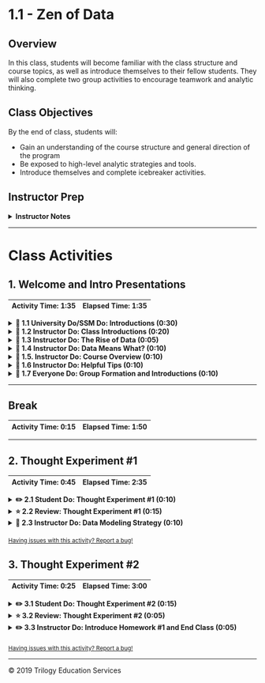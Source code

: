 # 1.1 - Zen of Data

## Overview

In this class, students will become familiar with the class structure and course topics, as well as introduce themselves to their fellow students. They will also complete two group activities to encourage teamwork and analytic thinking.

## Class Objectives

By the end of class, students will:

* Gain an understanding of the course structure and general direction of the program
* Be exposed to high-level analytic strategies and tools.
* Introduce themselves and complete icebreaker activities.

## Instructor Prep

<details>
    <summary><strong>Instructor Notes</strong></summary>

* First off, welcome! Thank you for being a part of our program. Because of instructors and TAs like you, we're helping thousands of students achieve their goals and creative dreams. You've got a long road ahead and plenty of time to make an impact. So buckle in! You're in for a fun ride.

* Today's class is all about making students feel comfortable. By the end of class, students should feel completely welcome, excited, and ready to begin the rigorous journey ahead. Show them that you and your TAs are committed to their success and are here to support them throughout their journey. This will help build camaraderie  as well as reduce their first-day jitters.

* It's important to set the right tone on the first day, so come to class prepared. We encourage you to practice aloud at home and think through your presentation carefully. This doesn't mean you need to memorize the lesson word for word, but do become very comfortable with the material. On the first day, students will be more aware of any signs of unpreparedness. Later, when you've established rapport with your students, you can lighten your preparation a bit.

* Today's class will also set student expectations for this program. Some students may expect the classroom experience to be like their high school or college classes, with lectures, exams, and nagging feelings of insecurity. It's important they realize that this class will be different. As an instructor, your objective is to ensure that every class feels like a vibrant community of learning.

* This class is also about making students feel comfortable with _each other_. This lesson is filled with thought exercises and data-based problems that students will work on in teams. Ensure that these activities lead to meaningful conversations by circulating the classroom and asking probing questions when appropriate. Do your part to keep the environment lighthearted.

* When the lesson plan calls for files to be sent to students there are a few ways to do so. For the first couple of weeks it may be easiest to use Slack, but as the files and directories get more complex you may look to try alternate methods such as pushing and pulling from GitHub/GitLab and sending out the link, using a file storage like google drive, or zipping up files and continuing to Slack out. Please use whatever method you find most comfortable for sending files out to students.

* For this class and the next few classes, we'll be using slideshows as needed. As we move further along in the course, slideshows will be used less frequently, and classes will become more code-centric in nature. These slideshows are for instructor use only - when distributing slides to students, please first export the slides to a PDF file. You may then send out the PDF file. Everyone teaches differently, feel free to make a copy of the deck and edit it to best suit your needs.

* Take the time to allow students to introduce themselves. This may use up a good chunk of classtime, but introductions are important for establishing the group dynamic. If you end up running low on time, feel free to eliminate Thought Experiment #2.

* Have your TAs refer to the [Time Tracker](TimeTracker.xlsx) to stay on track.

* Please reference our [Student FAQ](../../../05-Instructor-Resources/README.md#unit-01-excel) for answers to questions frequently asked by students of this program. If you have any recommendations for additional questions, feel free to log an issue or a pull request with your desired additions.

* Lastly, these slideshows are for instructor use only - when distributing slides to students, please first export the slides to a PDF file. You may then send out the PDF file.

### Sample Class Video (Highly Recommended)

* To watch an example class lecture, go here: [1.1 Class Video](https://codingbootcamp.hosted.panopto.com/Panopto/Pages/Viewer.aspx?id=c0fe41fa-39e9-46f5-881f-06a9ce5be283). Note that this video may not reflect the most recent lesson plan.

</details>

- - -

# Class Activities

## 1. Welcome and Intro Presentations

| Activity Time:       1:35 |  Elapsed Time:      1:35  |
|---------------------------|---------------------------|

<details>
    <summary><strong>📣 1.1 University Do/SSM Do: Introductions (0:30)
    </strong></summary>

The first part of class consists of introductions from the university, program director, student services director, and/or career director.

**Instructor/TAs**: Just hang tight and calm your nerves for now. Your time for introductions will be coming up shortly.

</details>

<details>
    <summary><strong>📣 1.2 Instructor Do: Class Introductions (0:20)</strong></summary>

At this point, it's your turn to introduce yourself, as well as have the TAs and students introduce themselves one at a time. This is an important icebreaking activity; have fun with it!

* Open the [slideshow](https://docs.google.com/presentation/d/1bYtkzgtTU0NQrYQVUlbd2gvaH5uPlatDm5SSg_A21PQ) and show the students slides 1 and 2.

  * You will be using the slide deck as a guide for the rest of the lesson. Remember to stay on schedule, and, if necessary, ask your TAs to help keep track of time.

* Have every student in class introduce themselves. Feel free to refer to the slides or come up with questions of your own. Try to keep things lighthearted as students share their backgrounds.

* When all students have had a chance to introduce themselves, have the TAs introduce themselves as well.

* Finally, introduce yourself and showcase a project or two to demonstrate your chops in the data field.

</details>

<details>
    <summary><strong>📣 1.3 Instructor Do: The Rise of Data (0:05)</summary></strong>

Introduce the first topic: why data analytics and science is a quickly growing field.

* Return to the [slideshow](https://docs.google.com/presentation/d/1bYtkzgtTU0NQrYQVUlbd2gvaH5uPlatDm5SSg_A21PQ) and show the students slides 3-7. Cover the following talking points:

  * There has been an explosion of digital data in recent years.

  * Robust tools for data analysis now exist.

  * There is increasing recognition among business and industry leaders that data can drive business value.

  * As you review the slides, look for opportunities to prompt students to reflect and think critically.

    * Use the Socratic method to encourage students to offer their opinions aloud before revealing your own answer.

    * For example, ask them to think of examples of using data to add business value.

</details>

<details>
    <summary><strong>📣 1.4 Instructor Do: Data Means What? (0:10)</summary></strong>

* Return to the [slideshow](https://docs.google.com/presentation/d/1bYtkzgtTU0NQrYQVUlbd2gvaH5uPlatDm5SSg_A21PQ) and show the students slides 8-18. Cover the following talking points:

  * Start the next section by asking students to define the term **data science**. Ask them what they think of when they hear the term _data science_.

  * Direct students to break off into pairs and take a minute to discuss their definitions with each other.

  * After a minute or two, call on a few students to share their answers.

    **Note:** Be sure to call on students by name to set the expectation that this will be an interactive class. You should also acknowledge the validity of each student's response.

  * Review the slides that explain what most people think of when they hear the term _data science_.

    * While data analytics involves technology, spreadsheets, and formulas, at its most basic level, data science is about _storytelling_ and _truth-telling_.

    * Data professionals often focus on numbers and tools but lose sight of what really matters: trying to understand a phenomenon and then communicating one's findings.

  * Spend a few moments explaining the concepts of storytelling and truth-telling as they relate to data analytics.

    * Data analytics involves storytelling because it requires analysts and scientists to capture a narrative based on a set of data. Every data problem has a beginning, middle, and end. It's important to capture that story and be able to communicate it to others.

    * Data analytics also involves truth-telling, as it requires analysts and scientists to understand the world as it is (retrospective analysis), the world as it will be (predictive analytics), and the world as it could be (modeling). Data analysts need to distinguish between what's true and what's false, using data to make these determinations.

  * Review the case studies presented in the slides. If there's an important case study that we didn't include, feel free to add it.

</details>

<details>
    <summary><strong>📣 1.5. Instructor Do: Course Overview (0:10)</summary></strong>

Next, we will provide a high-level overview of the course.

* Return to the [slideshow](https://docs.google.com/presentation/d/1bYtkzgtTU0NQrYQVUlbd2gvaH5uPlatDm5SSg_A21PQ) and show the students slides 19-29. Cover the following talking points:

  * Explain that contrary to what many believe, data analytics and data science are not exact sciences, and there isn't a linear pathway to becoming a data professional. Being a good data analyst requires being well versed in a variety of tools, technologies, approaches, and strategic processes.

  * Tell students that this course will provide significant exposure to a variety of data tools, strategies, processes, and technology to build their tool belt.

  * When you get to the slide that lists the technologies covered in class, ask students how many have heard of each technology. For example, "How many of you have heard of or worked with pandas?" "How many of you have heard of worked with MongoDB?"

  ![01-Lesson-Plans/01-Excel/1/Images/02-Examples.png](Images/rise01.png)

  * Explain to students that these technologies account for four buckets in data science:

    * Programming languages

    * Statistical methods

    * Data storage and retrieval

    * Reporting capabilities

  * Use the remaining slides to give students a taste of the course topics and projects they'll be completing in this class. Key examples include:

    * Map visualizations to showcase the presence of McDonald's across the country

    * Combinations of Google Maps and census data to draw the relationship between cities in poverty and lack of reputable financial institutions ("banking deserts")

  ![01-Lesson-Plans/01-Excel/1/Images/03-ExampleActivities.png](Images/rise02.png)

  * Before moving on, acknowledge that the course will cover a lot of material. The goal is to learn how to break down complex, seemingly insoluble problems; doing so requires a clear understanding of how data works and what it can do.

</details>

<details>
    <summary><strong>📣 1.6 Instructor Do: Helpful Tips (0:10)</summary></strong>

The next series of slides is meant to manage student expectations about the course and provide them with tips for success.

* Return to the [slideshow](https://docs.google.com/presentation/d/1bYtkzgtTU0NQrYQVUlbd2gvaH5uPlatDm5SSg_A21PQ) and show the students slides 30-36. Cover the following talking points:

  * First, take a few moments to assuage student fears about being a beginner.

    * Humility is the first requirement for success in this program. Emphasize that a beginner's mindset will help students roll up their sleeves and invest the time necessary to succeed.

    * For many students, coding is like nothing else they have ever done. Their mastery of other subjects, educational backgrounds, and professional achievements do not guarantee success in this course. The only things that will guarantee success are hard work, humility, and a relentless desire to improve. Recognizing how little you know is the first step toward success.

  * Go over a few additional tips for getting the most out of this course. You can also add your own advice about how to stay motivated and maintain perspective.

    * Learning how to analyze data can be tough, intimidating, and frustrating. And it's _hard_. It will take time; there's no way around that. Accepting this fact will help students stay motivated.

    * There will be many moments where students will start to doubt themselves. Remind them that you were once in their shoes. They have what it takes, which is why they're in the program in the first place.

    * Challenges are bound to arise over the coming months. Encourage students to lean on each other for support, and to remember that we're all embarking on this journey together.

  * "By the end of the curriculum you will be amazed how much more you know about data science, data visualization and statistics than you do right now!"

</details>

<details>
    <summary><strong>🎉 1.7 Everyone Do: Group Formation and Introductions (0:10)</summary></strong>

The purpose of this next section is to have students get to know one another.

* Return to the [slideshow](https://docs.google.com/presentation/d/1bYtkzgtTU0NQrYQVUlbd2gvaH5uPlatDm5SSg_A21PQ) and show the students slides 37-38. Use the slides as cues for the following activity:

  * Have students get out of their seats and form groups of four.

  **Note:** Encourage students to actually get out of their seats! Make sure they are in groups with people they've never met.

  * Tell students they will be working with their groups on the next activity.

  * After everyone has found a group, transition into the 15-minute break. This is a good time for a break for two reasons:

    1. Students will have just met one another, so they will be more apt to continue conversing during break.

    2. Struggling students will get a few extra minutes to confirm their software installations.

  **Note:** Start taking note of little tactics like this for creating a collaborative, comfortable learning environment. Small things can go a long way in building community in the classroom.

</details>

- - -

## Break

| Activity Time:       0:15 |  Elapsed Time:      1:50  |
|---------------------------|---------------------------|

- - -

## 2. Thought Experiment #1

| Activity Time:       0:45 |  Elapsed Time:      2:35  |
|---------------------------|---------------------------|

<details>
    <summary><strong>✏️ 2.1 Student Do: Thought Experiment #1 (0:10)</summary></strong>

* When the break is over, have students get back into their groups.

* Return to the [slideshow](https://docs.google.com/presentation/d/1bYtkzgtTU0NQrYQVUlbd2gvaH5uPlatDm5SSg_A21PQ) and show the students slides 38-41. Cover the following talking points:

  * Tell students that this thought experiment focuses on this question: "Which do Americans prefer: Italian food or Mexican food?" The task is to develop a strategy for answering this question in 10 hours or less, using data.

  * Acknowledge that the premise of the question might seem silly, but it's actually a great learning experiment because it forces students to ask questions such as:

    * What does it mean to _prefer_?

    * What data can be used to determine preference?

    * How do we ensure that all Americans are represented?

  * If you need to get students to take the assignment more seriously, try raising the stakes with scenarios like:

    * You are up for a promotion and your entire promotion rests on answering this question.

    * You are advising a restaurateur who is about to invest millions in a franchising opportunity. She needs to know which type of cuisine to invest in.

* As students work, you and your TAs should walk around and listen to the groups' conversations. When appropriate, nudge them to think more critically. For instance:

  * If students suggest a survey: Challenge them by asking questions like "Are you sure you can get a large enough sample size in 10 hours?"

  * If students are simply polling among themselves: Challenge them by asking, "Are you sure you have a representative sample of Americans?"

  * If students suggest using Google: Challenge them by asking, "Are you sure you want to trust random forum posts on this one?"

  * If students suggest using review websites like Yelp or Google reviews: Challenge them by asking, "How are you going to get enough reviews?" (For example, data collection will need to be automated with code.)

  * If students are completely stuck: Ask them to begin thinking about what it means to _prefer_ something. What quantifiable proxies can we use to determine preference?

  * If students have a plan in place: Ask them how they might report their analysis. What kinds of graphs, tables, or statistical methods might they use?

  * If students seem to have everything in order: Challenge them to find holes in their analysis. What are the blind spots in their approach?

* The key here is to get students to engage in meaningful conversations with each other, as well as see their instructor and TAs take interest in their thought process. This is your first opportunity to demonstrate how supportive you will be in this course!

</details>

<details>
    <summary><strong>⭐ 2.2 Review: Thought Experiment #1 (0:15)</summary></strong>

* When time is up, ask a few groups to present their approaches. Each group's presentation should be no more than one or two minutes in length.

* As students present, ask them pointed questions to force them to think even more critically.

  * You can also ask other students to weigh in about the strengths and weaknesses of their fellow classmates' approaches.

  * For example, ask one group to point out the gaps in another group's approach. Be sure to do this in a way that feels communal and supportive.

* Now return to the [slideshow](https://docs.google.com/presentation/d/1bYtkzgtTU0NQrYQVUlbd2gvaH5uPlatDm5SSg_A21PQ) and show the students slides 42-85. Cover the following talking points:

  * Explain that the first step is to break down the question into its smaller parts (_Americans_, _prefer_, _Mexican_, _Italian_) in order to determine a set of quantifiable proxies.

    * _Americans_ must be inclusive of both urban and rural locations, as well as inclusive of the full American population.

    * Preference can be measured by the number of people who visit Mexican restaurants vs. Italian restaurants, and the overall sentiments people express upon visiting those restaurants.

  * Explain that we can use web services like Yelp and Google reviews to look at the number of reviews and average ratings for any number of restaurants in nearly every city in America.

  ![01-Lesson-Plans/01-Excel/1/Images/rise03.png](Images/rise03.png)

  * Propose to the students that we can assemble a large (700+) random sample of zip codes from the U.S. census and use that as a representative sample of American cities.

  * Use Yelp's API and Python Pandas to programmatically tally the total number of reviews and average rating for the top 20 Mexican and Italian restaurants in each zip code.

  ![01-Lesson-Plans/01-Excel/1/Images/rise04.png](Images/rise04.png)

  * Clean and assemble the data to show comparative information such as overall average rating, total number of reviews, and the number of cities in which one cuisine had a higher rating than the other.

  * Create a set of tables and graphs to visualize this analysis.

  ![01-Lesson-Plans/01-Excel/1/Images/rise05.png](Images/rise05.png)

  * Finally, run a Student's t-test to determine if the differences between the two food varieties are significant.

  ![01-Lesson-Plans/01-Excel/1/Images/rise06.png](Images/rise06.png)

  * Ultimately, we find that in the case of Italian vs. Mexican food, the differences are close.

    * Americans rate Italian and Mexican restaurants roughly the same, but there are more Yelp reviews for Italian restaurants.

    * This may indicate increased preference, but it may also suggest that people who go to Italian restaurants are more likely to be Yelp reviewers.

* After you've described the analysis and conclusions, have one of your TAs do a quick poll using a website like [Poll Everywhere](https://www.polleverywhere.com/), asking the question: "Which do you prefer, Mexican food or Italian food?"

    **Note:** With Poll Everywhere, it is possible to hide the polling results until you choose to reveal it, so this should lead to a fun revelation for students.

* Check if the results in the class match the analysis.

  * If they do, celebrate!

  * If they don't, use it as an opportunity to point out that data can't answer everything. This is the reality of data analytics: it gets us closer to the truth, but it may not always get us to certainty.

* If time permits, send out a link to the [markdown version of Jupyter Notebook](https://github.com/afhaque/Food-Preference-Analysis/blob/master/1-Mexican_vs_Italian/ItalianVsMexican.md). Give students a few moments to look at the code. Let them know that, though it does not make sense today, by the end of the program they will routinely be creating analyses like this one.

</details>

<details>
    <summary><strong>📣 2.3 Instructor Do: Data Modeling Strategy (0:10)</summary></strong>

* Now return to the [slideshow](https://docs.google.com/presentation/d/1bYtkzgtTU0NQrYQVUlbd2gvaH5uPlatDm5SSg_A21PQ) and show the students slides 86 and 87. Cover the following talking points:

  * Point out that some of the students may have noticed that our proposed analysis seemed very formulaic.

  * Explain that this was intentional. Explain that data analytics follows a fairly routine paradigm:

    * Break down the "ask."

    * Look for a quantitative proxy.

    * Figure out potential data sources.

    * Determine a means to retrieve data.

    * Assemble and clean up data.

    * Analyze data for obvious trends and look for statistical significance.

    * Assess what's missing in the current analysis.

    * Determine the best visual form to report the data.

    * Prepare the report or presentation.

  * Point out that this process is applicable to almost every aspect of data science and is not confined to a certain type of profession or field of study.

  * Show the diagram that lays out this model. Tell students that we'll work within a model like this one throughout the course.

  ![01-Lesson-Plans/01-Excel/1/Images/06-AnalyticsParadigm.png](Images/rise07.png)

</details>

<sub>[Having issues with this activity? Report a bug!](https://bit.ly/2X4U26a)</sub>

## 3. Thought Experiment #2

| Activity Time:       0:25 |  Elapsed Time:      3:00  |
|---------------------------|---------------------------|

<details>
    <summary><strong>✏️ 3.1 Student Do: Thought Experiment #2 (0:15)</summary></strong>

**Note:** If you are running short on time, this part of the lesson can be cut short.

* **Instructions:** [README.md](Activities/02-Stu_Predict_Gentrification/README.md)

Have students get out of their seats and form new groups of four.

* Return to the [slideshow](https://docs.google.com/presentation/d/1bYtkzgtTU0NQrYQVUlbd2gvaH5uPlatDm5SSg_A21PQ) and show the students slides 88-90. Cover the following talking points:

  * Tell students that the second thought experiment is about gentrification, the social phenomenon by which low-income neighborhoods experience an influx of affluent residents.

  * Encourage students to use the analytics paradigm discussed earlier to inform how they lay out the strategy as well as seek out potential data sources.

* As with the first thought experiment, walk around the room as students discuss the topic, asking pointed questions along the way to help them deepen and focus their analysis.

</details>

<details>
    <summary><strong>⭐ 3.2 Review: Thought Experiment #2 (0:05)</summary></strong>

Have students present their approaches to this thought experiment to the class. Each group's presentation should be no more than one to two minutes in length.

**Note:** You won't be showing a solution for this thought experiment. Suggest to students that they revisit this question for their first or second project.

* Offer questions and insights as they present. For example, some possible ways to answer this question might be to analyze a rise in real estate prices, population, or ratio of store openings to closings in urban areas.

* After a couple of groups have presented, move on to the next section.

</details>

<details>
    <summary><strong>✏️ 3.3 Instructor Do: Introduce Homework #1 and End Class (0:05)</summary></strong>

* Open the [homework instructions](../../../02-Homework/01-Excel/Instructions/README.md) and briefly discuss the task and due date.

    **Note:** As a general rule, all homework is due one week after it is given to students.

* Briefly talk through the process of submitting homework and let students know they will be covering everything they need to know for this assignment in the next two classes.

* If time permits, return to the [slideshow](https://docs.google.com/presentation/d/1bYtkzgtTU0NQrYQVUlbd2gvaH5uPlatDm5SSg_A21PQ) and show the students slide 91. Cover the following talking points:

  * Explain that there is a tiny bit of prework for next class.

  * Request that every student make sure they have both Excel and Slack installed before next class. This will ensure that class can begin on time.

  * Explain that we will cover the location of the Git repository and class videos at the beginning of next class.

* Send out the [Student Guide](../StudentGuide.md) as a reference for this week's objectives.

* Answer any questions, and thank students for their time and a great first class.

</details>

<sub>[Having issues with this activity? Report a bug!](https://bit.ly/2w7eVT8)</sub>

- - -

© 2019 Trilogy Education Services
